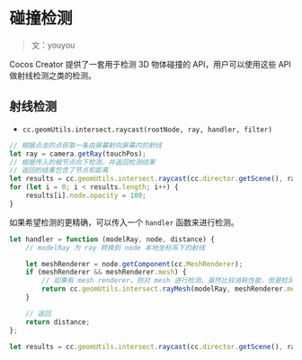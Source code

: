 # 碰撞检测

> 文：youyou

Cocos Creator 提供了一套用于检测 3D 物体碰撞的 API，用户可以使用这些 API 做射线检测之类的检测。

## 射线检测

- `cc.geomUtils.intersect.raycast(rootNode, ray, handler, filter)`

```js
// 根据点击的点获取一条由屏幕射向屏幕内的射线
let ray = camera.getRay(touchPos);
// 根据传入的根节点向下检测，并返回检测结果
// 返回的结果包含了节点和距离
let results = cc.geomUtils.intersect.raycast(cc.director.getScene(), ray);
for (let i = 0; i < results.length; i++) {
    results[i].node.opacity = 100;
}
```

如果希望检测的更精确，可以传入一个 `handler` 函数来进行检测。

```js
let handler = function (modelRay, node, distance) {
    // modelRay 为 ray 转换到 node 本地坐标系下的射线

    let meshRenderer = node.getComponent(cc.MeshRenderer);
    if (meshRenderer && meshRenderer.mesh) {
        // 如果有 mesh renderer，则对 mesh 进行检测，虽然比较消耗性能，但是检测会更加精确
        return cc.geomUtils.intersect.rayMesh(modelRay, meshRenderer.mesh);
    }

    // 返回
    return distance;
};

let results = cc.geomUtils.intersect.raycast(cc.director.getScene(), ray, handler);
```

